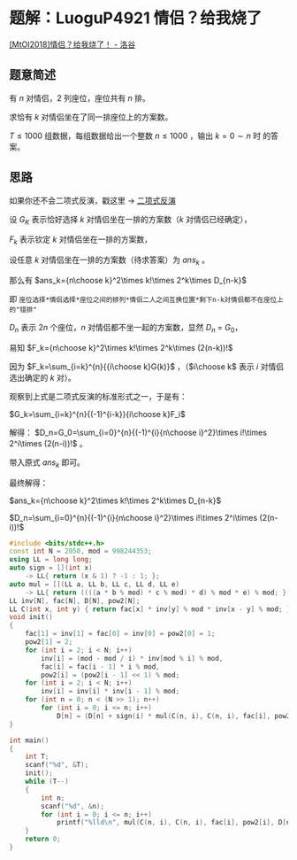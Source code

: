 # 题解：LuoguP4921 情侣？给我烧了

[[MtOI2018]情侣？给我烧了！ - 洛谷](https://www.luogu.com.cn/problem/P4921)

## 题意简述

有 $n$ 对情侣，$2$ 列座位，座位共有 $n$ 排。

求恰有 $k$ 对情侣坐在了同一排座位上的方案数。

$T\le 1000$ 组数据，每组数据给出一个整数 $n\le 1000$ ，输出 $k=0\sim n$ 时 的答案。

## 思路

如果你还不会二项式反演，戳这里 $\to$ [二项式反演](https://www.cnblogs.com/mklzc/p/16513621.html)

设 $G_K$  表示恰好选择 $k$ 对情侣坐在一排的方案数（$k$ 对情侣已经确定），

$F_k$ 表示钦定 $k$ 对情侣坐在一排的方案数，

设任意 $k$ 对情侣坐在一排的方案数（待求答案）为 $ans_k$ 。

那么有 $ans_k={n\choose k}^2\times k!\times 2^k\times D_{n-k}$

即 `座位选择*情侣选择*座位之间的排列*情侣二人之间互换位置*剩下n-k对情侣都不在座位上的"错排"`

$D_n$ 表示 $2n$ 个座位，$n$ 对情侣都不坐一起的方案数，显然 $D_n$ = $G_0$，

易知 $F_k={n\choose k}^2\times k!\times 2^k\times (2(n-k))!$

因为 $F_k=\sum_{i=k}^{n}{{i\choose k}G(k)}$ ，（$i\choose k$ 表示 $i$ 对情侣选出确定的 $k$ 对）。

观察到上式是二项式反演的标准形式之一，于是有：

$G_k=\sum_{i=k}^{n}{(-1)^{i-k}}{i\choose k}F_i$

解得： $D_n=G_0=\sum_{i=0}^{n}{(-1)^{i}{n\choose i}^2}\times i!\times 2^i\times (2(n-i))!$ 。

带入原式 $ans_k$ 即可。

最终解得：

$ans_k={n\choose k}^2\times k!\times 2^k\times D_{n-k}$

$D_n=\sum_{i=0}^{n}{(-1)^{i}{n\choose i}^2}\times i!\times 2^i\times (2(n-i))!$

```cpp
#include <bits/stdc++.h>
const int N = 2050, mod = 998244353;
using LL = long long;
auto sign = [](int x)
    -> LL{ return (x & 1) ? -1 : 1; };
auto mul = [](LL a, LL b, LL c, LL d, LL e)
    -> LL{ return ((((a * b % mod) * c % mod) * d) % mod * e) % mod; };
LL inv[N], fac[N], D[N], pow2[N];
LL C(int x, int y) { return fac[x] * inv[y] % mod * inv[x - y] % mod; }
void init()
{
    fac[1] = inv[1] = fac[0] = inv[0] = pow2[0] = 1;
    pow2[1] = 2;
    for (int i = 2; i < N; i++)
        inv[i] = (mod - mod / i) * inv[mod % i] % mod,
        fac[i] = fac[i - 1] * i % mod,
        pow2[i] = (pow2[i - 1] << 1) % mod;
    for (int i = 2; i < N; i++)
        inv[i] = inv[i] * inv[i - 1] % mod;
    for (int n = 0; n < (N >> 1); n++)
        for (int i = 0; i <= n; i++)
            D[n] = (D[n] + sign(i) * mul(C(n, i), C(n, i), fac[i], pow2[i], fac[(n - i) << 1]) + mod) % mod;
}

int main()
{
    int T;
    scanf("%d", &T);
    init();
    while (T--)
    {
        int n;
        scanf("%d", &n);
        for (int i = 0; i <= n; i++)
            printf("%lld\n", mul(C(n, i), C(n, i), fac[i], pow2[i], D[n - i]));
    }
    return 0;
}
```
